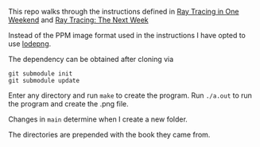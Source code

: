 This repo walks through the instructions defined in [Ray Tracing in One
Weekend](https://raytracing.github.io/books/RayTracingInOneWeekend.html)
and [Ray Tracing: The Next
Week](https://raytracing.github.io/books/RayTracingTheNextWeek.html)

Instead of the PPM image format used in the instructions I have opted
to use [lodepng](https://github.com/lvandeve/lodepng).

The dependency can be obtained after cloning via
```
git submodule init
git submodule update
```

Enter any directory and run `make` to create the program.
Run `./a.out` to run the program and create the .png file.

Changes in `main` determine when I create a new folder.

The directories are prepended with the book they came from.

